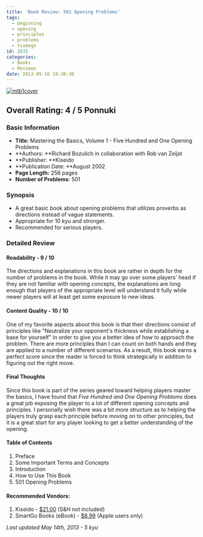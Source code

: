 ```yaml
---
title: 'Book Review: 501 Opening Problems'
tags:
  - beginning
  - opening
  - principles
  - problems
  - tsumego
id: 2635
categories:
  - Books
  - Reviews
date: 2013-05-16 19:30:30
---
```


[![mtb1cover](http://www.bengozen.com/wp-content/uploads/2013/04/mtb1cover.jpg)](http://www.bengozen.com/wp-content/uploads/2013/04/mtb1cover.jpg)

## Overall Rating: 4 / 5 Ponnuki

### Basic Information

*   **Title:** Mastering the Basics, Volume 1 - Five Hundred and One Opening Problems
*   **Authors: **Richard Bozulich in collaboration with Rob van Zeijst
*   **Publisher: **Kiseido
*   **Publication Date: **August 2002
*   **Page Length:** 256 pages
*   **Number of Problems**: 501

### Synopsis

*   A great basic book about opening problems that utilizes proverbs as directions instead of vague statements.
*   Appropriate for 10 kyu and stronger.
*   Recommended for serious players.
<!--more-->

### Detailed Review

#### Readability - 9 / 10

The directions and explanations in this book are rather in depth for the number of problems in the book. While it may go over some players' head if they are not familiar with opening concepts, the explanations are long enough that players of the appropriate level will understand it fully while newer players will at least get some exposure to new ideas.

#### Content Quality - 10 / 10

One of my favorite aspects about this book is that their directions consist of principles like "Neutralize your opponent's thickness while establishing a base for yourself" in order to give you a better idea of how to approach the problem. There are more principles than I can count on both hands and they are applied to a number of different scenarios. As a result, this book earns a perfect score since the reader is forced to think strategically in addition to figuring out the right move.

#### Final Thoughts

Since this book is part of the series geared toward helping players master the basics, I have found that _Five Hundred and One Opening Problems_ does a great job exposing the player to a lot of different opening concepts and principles. I personally wish there was a bit more structure as to helping the players truly grasp each principle before moving on to other principles, but it is a great start for any player looking to get a better understanding of the opening.

#### Table of Contents

1.  Preface
2.  Some Important Terms and Concepts
3.  Introduction
4.  How to Use This Book
5.  501 Opening Problems

#### Recommended Vendors:

1.  Kiseido - [$21.00](http://www.kiseido.com/go_books.htm "Kiseido Order Form") (S&amp;H not included)
2.  SmartGo Books (eBook) - [$8.99](http://www.smartgo.com/booksbycategory.htm) (Apple users only)

_Last updated May 14th, 2013 - 5 kyu_